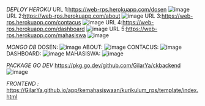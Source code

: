*DEPLOY HEROKU*
URL 1:https://web-rps.herokuapp.com/dosen
![image](https://user-images.githubusercontent.com/93990041/227790251-853091a1-5af3-4be7-b539-28fa4505dcd8.png)
URL 2:https://web-rps.herokuapp.com/about
![image](https://user-images.githubusercontent.com/93990041/227790276-63d7eee2-a5bf-4430-b6c5-bd22a0756daf.png)
URL 3:https://web-rps.herokuapp.com/contacus
![image](https://user-images.githubusercontent.com/93990041/227790366-6ca490da-93ac-4f27-91a3-d22f9153e85d.png)
URL 4:https://web-rps.herokuapp.com/dashboard
![image](https://user-images.githubusercontent.com/93990041/227790396-5f0b00e8-2f7d-4fef-a505-9d4811d3b667.png)
URL 5:https://web-rps.herokuapp.com/mahasiswa
![image](https://user-images.githubusercontent.com/93990041/227790452-8d5165a3-ea6c-43b1-9230-40857a67a8b9.png)

*MONGO DB*
DOSEN:
![image](https://user-images.githubusercontent.com/93990041/227795029-c20172b8-3d10-4142-9def-61c6400a6714.png)
ABOUT:
![image](https://user-images.githubusercontent.com/93990041/227795036-8d2ce789-eaef-4766-958c-c9c273745ba0.png)
CONTACUS:
![image](https://user-images.githubusercontent.com/93990041/227795040-79d5ceff-5ca8-4d41-ad76-d24bccec10a1.png)
DASHBOARD:
![image](https://user-images.githubusercontent.com/93990041/227795046-27b3787a-69e5-4fc7-a5f5-175293304b7b.png)
MAHASISWA:
![image](https://user-images.githubusercontent.com/93990041/227795054-e845e72f-54bc-4794-801f-4b440320d4f9.png)

*PACKAGE GO DEV*
https://pkg.go.dev/github.com/GilarYa/ckbackend
![image](https://user-images.githubusercontent.com/93990041/227795104-843315c3-bf67-40ee-a350-3efcbf4ceeac.png)

*FRONTEND :*
https://GilarYa.github.io/app/kemahasiswaan/kurikulum_rps/template/index.html
